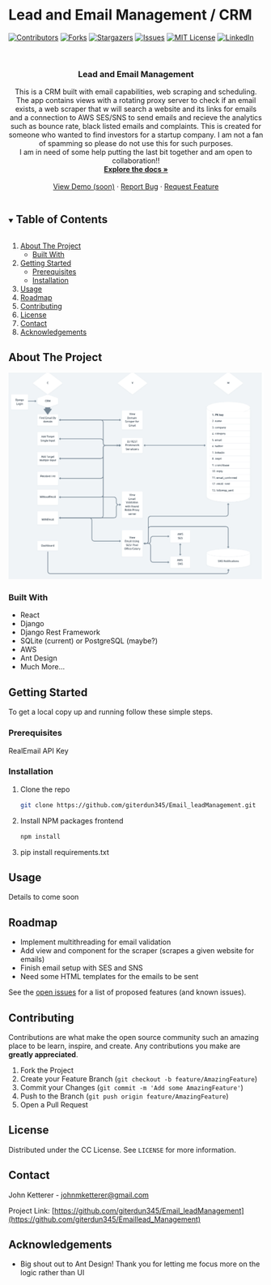 # Lead and Email Management / CRM

<!-- <img src="Lem_Pattern.png" alt='Lem Pattern'> -->

[![Contributors](https://img.shields.io/github/contributors/giterdun345/Email_leadManagement.svg)](https://github.com/giterdun345/Email_leadManagement/contributors/)
[![Forks](https://img.shields.io/github/forks/giterdun345/Email_leadManagement)](https://github.com/giterdun345/Email_leadManagement/forks/)
[![Stargazers](https://img.shields.io/github/stars/giterdun345/Email_leadManagement?style=social&label=Star&maxAge=2592000)](https://github.com/giterdun345/Email_leadManagement/stargazers)
[![Issues](https://img.shields.io/github/issues/giterdun345/Email_leadManagement)](https://github.com/giterdun345/Email_leadManagement/issues/)
[![MIT License](https://img.shields.io/github/license/giterdun345/Email_leadManagement)](https://github.com/giterdun345/Email_leadManagement/blob/master/LICENSE)
[![LinkedIn][linkedin-shield]](https://linkedin.com/in/jm-ketterer)

<!-- PROJECT LOGO -->
<br />
<p align="center">
  <h3 align="center">Lead and Email Management</h3>
  <p align="center">
    This is a CRM built with email capabilities, web scraping and scheduling. The app contains views with a rotating proxy server to check if an email exists, a web scraper that w     will search a website and its links for emails and a connection to AWS SES/SNS to send emails and recieve the analytics such as bounce rate, black listed emails and     complaints. This is created for someone who wanted to find investors for a startup company. I am not a fan of spamming so please do not use this for such purposes.
    <br />
    I am in need of some help putting the last bit together and am open to collaboration!!
    <br />
    <a href="https://github.com/giterdun345/Email_lead_Management"><strong>Explore the docs »</strong></a>
    <br />
    <br />
    <a href="https://github.com/giterdun345/Email_leadManagement">View Demo (soon)</a>
    ·
    <a href="https://github.com/giterdun345/Email_leadManagement/issues">Report Bug</a>
    ·
    <a href="https://github.com/giterdun345/Email_leadManagement/issues">Request Feature</a>
  </p>
</p>

<!-- TABLE OF CONTENTS -->
<details open="open">
  <summary><h2 style="display: inline-block">Table of Contents</h2></summary>
  <ol>
    <li>
      <a href="#about-the-project">About The Project</a>
      <ul>
        <li><a href="#built-with">Built With</a></li>
      </ul>
    </li>
    <li>
      <a href="#getting-started">Getting Started</a>
      <ul>
        <li><a href="#prerequisites">Prerequisites</a></li>
        <li><a href="#installation">Installation</a></li>
      </ul>
    </li>
    <li><a href="#usage">Usage</a></li>
    <li><a href="#roadmap">Roadmap</a></li>
    <li><a href="#contributing">Contributing</a></li>
    <li><a href="#license">License</a></li>
    <li><a href="#contact">Contact</a></li>
    <li><a href="#acknowledgements">Acknowledgements</a></li>
  </ol>
</details>

<!-- ABOUT THE PROJECT -->

## About The Project

![Screenshot](Lem_Pattern.png)

### Built With
<ul>
  <li>React</li>
  <li>Django</li>
  <li>Django Rest Framework</li>
  <li>SQLite (current) or PostgreSQL (maybe?)</li>
  <li>AWS</li>
  <li>Ant Design</li>
  <li>Much More...</li>
</ul>

<!-- GETTING STARTED -->
## Getting Started

To get a local copy up and running follow these simple steps.

### Prerequisites
RealEmail API Key

### Installation

1. Clone the repo
   ```sh
   git clone https://github.com/giterdun345/Email_leadManagement.git
   ```
2. Install NPM packages frontend
   ```sh
   npm install
   ```
3. pip install requirements.txt
   
<!-- USAGE EXAMPLES -->
## Usage
Details to come soon

<!-- ROADMAP -->

## Roadmap

<ul>
  <li>Implement multithreading for email validation</li>
  <li>Add view and component for the scraper (scrapes a given website for emails)</li>
  <li>Finish email setup with SES and SNS</li> 
  <li>Need some HTML templates for the emails to be sent</li>

 </ul>
 
  See the [open issues](https://github.com/giterdun345/Email_leadManagement/issues) for a list of proposed features (and known issues).


## Contributing

Contributions are what make the open source community such an amazing place to be learn, inspire, and create. Any contributions you make are **greatly appreciated**.

1. Fork the Project
2. Create your Feature Branch (`git checkout -b feature/AmazingFeature`)
3. Commit your Changes (`git commit -m 'Add some AmazingFeature'`)
4. Push to the Branch (`git push origin feature/AmazingFeature`)
5. Open a Pull Request

<!-- LICENSE -->

## License

Distributed under the CC License. See `LICENSE` for more information.

<!-- CONTACT -->

## Contact

John Ketterer - johnmketterer@gmail.com

Project Link: [https://github.com/giterdun345/Email_leadManagement](https://github.com/giterdun345/Emaillead_Management)

<!-- ACKNOWLEDGEMENTS -->

## Acknowledgements
<ul>
  <li>Big shout out to Ant Design! Thank you for letting me focus more on the logic rather than UI</li>
 </ul>

<!-- MARKDOWN LINKS & IMAGES -->
<!-- https://www.markdownguide.org/basic-syntax/#reference-style-links -->

[contributors-shield]: https://img.shields.io/github/contributors/giterdun345/repo.svg?style=for-the-badge
[contributors-url]: https://github.com/giterdun345/repo/graphs/contributors
[forks-shield]: https://img.shields.io/github/forks/giterdun345/repo.svg?style=for-the-badge
[forks-url]: https://github.com/giterdun345/repo/network/members
[stars-shield]: https://img.shields.io/github/stars/giterdun345/repo.svg?style=for-the-badge
[stars-url]: https://github.com/giterdun345/repo/stargazers
[issues-shield]: https://img.shields.io/github/issues/giterdun345/repo.svg?style=for-the-badge
[issues-url]: https://github.com/giterdun345/repo/issues
[license-shield]: https://img.shields.io/github/license/giterdun345/repo.svg?style=for-the-badge
[license-url]: https://github.com/giterdun345/repo/blob/master/LICENSE.txt
[linkedin-shield]: https://img.shields.io/badge/-LinkedIn-black.svg?style=for-the-badge&logo=linkedin&colorB=555
[linkedin-url]: https://linkedin.com/in/jm-ketterer
